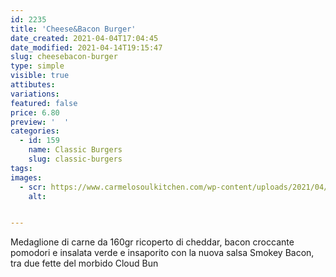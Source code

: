 ```yaml
---
id: 2235
title: 'Cheese&Bacon Burger'
date_created: 2021-04-04T17:04:45
date_modified: 2021-04-14T19:15:47
slug: cheesebacon-burger
type: simple
visible: true
attibutes: 
variations:
featured: false
price: 6.80
preview: '  '
categories: 
  - id: 159
    name: Classic Burgers
    slug: classic-burgers
tags: 
images: 
  - scr: https://www.carmelosoulkitchen.com/wp-content/uploads/2021/04/CheeseBacon-MKT-21.png
    alt: 


---
```


<p>Medaglione di carne da 160gr ricoperto di cheddar, bacon croccante pomodori e insalata verde e insaporito con la nuova salsa Smokey Bacon, tra due fette del morbido Cloud Bun</p>

